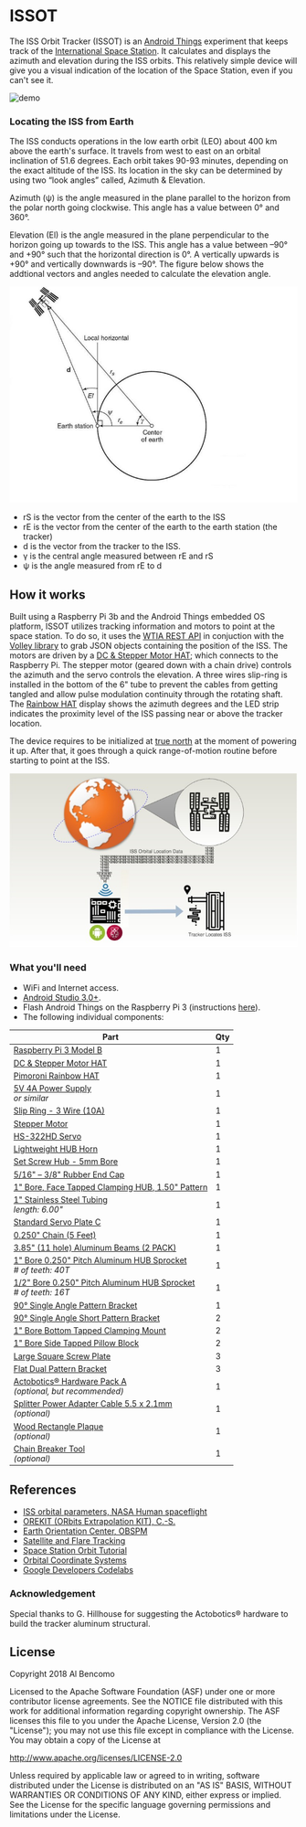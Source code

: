 # ISSOT
The ISS Orbit Tracker (ISSOT) is an [Android Things](https://developer.android.com/things/get-started/index.html) experiment that keeps track of the [International Space Station](https://www.nasa.gov/pdf/508318main_ISS_ref_guide_nov2010.pdf). It calculates and displays the azimuth and elevation during the ISS orbits. This relatively simple device will give you a visual indication of the location of the Space Station, even if you can't see it.

![demo](/images/Issot.gif)

### Locating the ISS from Earth
The ISS conducts operations in the low earth orbit (LEO) about 400 km above the earth's surface. It travels from west to east on an orbital inclination of 51.6 degrees. Each orbit takes 90-93 minutes, depending on the exact altitude of the ISS. Its location in the sky can be determined by using two “look angles” called, Azimuth & Elevation.

Azimuth (ψ) is the angle measured in the plane parallel to the horizon from the polar north going clockwise. This angle has a value between 0° and 360°.

Elevation (El) is the angle measured in the plane perpendicular to the horizon going up towards to the ISS. This angle has a value between –90° and +90° such that the horizontal direction is 0°. A vertically upwards is +90° and vertically downwards is –90°. The figure below shows the addtional vectors and angles needed to calculate the elevation angle.

![angles](/images/geometry_elevation_angle.jpg)
+ rS is the vector from the center of the earth to the ISS
+ rE is the vector from the center of the earth to the  earth station (the tracker)
+ d is the vector from the tracker to the ISS.  
+ γ is the central angle measured between rE and rS
+ ψ is the angle measured from rE to d

## How it works
Built using a Raspberry Pi 3b and the Android Things embedded OS platform, ISSOT utilizes tracking information and motors to point at the space station. To do so, it uses the [WTIA REST API](https://wheretheiss.at/w/developer) in conjuction with the [Volley library](https://developer.android.com/training/volley/request.html) to grab JSON objects containing the position of the ISS. The motors are driven by a [DC & Stepper Motor HAT](https://pinout.xyz/pinout/dc_stepper_motor_hat); which connects to the Raspberry Pi. The stepper motor (geared down with a chain drive) controls the azimuth and the servo controls the elevation. A three wires slip-ring is installed in the bottom of the 6" tube to prevent the cables from getting tangled and allow pulse modulation continuity through the rotating shaft. The [Rainbow HAT](https://pinout.xyz/pinout/rainbow_hat) display shows the azimuth degrees and the LED strip indicates the proximity level of the ISS passing near or above the tracker location.

The device requires to be initialized at [true north](https://www.ngdc.noaa.gov/geomag-web/#declination) at the moment of powering it up.  After that, it goes through a quick range-of-motion routine before starting to point at the ISS.

[![issot](/images/ISSOT-IO.jpg)](https://youtu.be/KR2mktF1Gqo)
### What you'll need

- WiFi and Internet access.
- [Android Studio 3.0+](https://developer.android.com/studio/index.html).
- Flash Android Things on the Raspberry Pi 3 (instructions [here](https://developer.android.com/things/hardware/raspberrypi.html)).
- The following individual components:

Part             | Qty 
---------------- | ----
[Raspberry Pi 3 Model B](https://www.adafruit.com/product/3055)<br /> | 1 
[DC & Stepper Motor HAT](https://www.adafruit.com/product/2348)<br /> | 1 
[Pimoroni Rainbow HAT](https://www.adafruit.com/product/3354)<br /> | 1 
[5V 4A Power Supply](https://www.ebay.com/itm/152944199414)<br />*or similar* | 1 
[Slip Ring - 3 Wire (10A)](https://www.sparkfun.com/products/13063)<br /> | 1
[Stepper Motor](https://www.pololu.com/product/1200)<br /> | 1 
[HS-322HD Servo](https://www.servocity.com/hs-322hd-servo)<br /> | 1 
[Lightweight HUB Horn](https://www.servocity.com/lightweight-hub-horns)<br /> | 1
[Set Screw Hub - 5mm Bore](https://www.servocity.com/770-set-screw-hubs)<br /> | 1 
[5/16" – 3/8" Rubber End Cap](https://www.servocity.com/0-375-3-8-rubber-end-cap)<br /> | 1
[1" Bore, Face Tapped Clamping HUB, 1.50" Pattern](https://www.servocity.com/1-bore-clamping-hub-a)<br /> | 1
[1" Stainless Steel Tubing](https://www.servocity.com/1-00-stainless-steel-tubing)<br />*length: 6.00"* | 1
[Standard Servo Plate C](https://www.servocity.com/standard-servo-plate-c)<br /> | 1
[0.250" Chain (5 Feet)](https://www.servocity.com/0-250-chain-5-feet)<br /> | 1
[3.85" (11 hole) Aluminum Beams (2 PACK)](https://www.servocity.com/3-85-aluminum-beam)<br /> | 1
[1" Bore 0.250" Pitch Aluminum HUB Sprocket](https://www.servocity.com/1-50-aluminum-hub-mount-sprockets-0-250-pitch)<br />*# of teeth: 40T* | 1
[1/2" Bore 0.250" Pitch Aluminum HUB Sprocket](https://www.servocity.com/0-770-aluminum-hub-mount-sprockets-0-250-pitch)<br />*# of teeth: 16T* | 1
[90° Single Angle Pattern Bracket](https://www.servocity.com/90-single-angle-channel-bracket)<br /> | 1
[90° Single Angle Short Pattern Bracket](https://www.servocity.com/90-single-angle-short-channel-bracket)<br /> | 2
[1" Bore Bottom Tapped Clamping Mount](https://www.servocity.com/1-bore-bottom-tapped-clamping-mounts)<br /> | 2 
[1" Bore Side Tapped Pillow Block](https://www.servocity.com/1-000-bore-quad-pillow-block)<br /> | 2
[Large Square Screw Plate](https://www.servocity.com/large-square-screw-plate)<br /> | 3
[Flat Dual Pattern Bracket](https://www.servocity.com/flat-dual-channel-bracket)<br /> | 3
[Actobotics® Hardware Pack A](https://www.servocity.com/actobotics-hardware-pack-a)<br />*(optional, but recommended)*| 1
[Splitter Power Adapter Cable 5.5 x 2.1mm](https://www.ebay.com/itm/162601585346) <br />*(optional)* | 1
[Wood Rectangle Plaque](https://www.amazon.com/gp/product/B0085TGTAS/ref=ox_sc_act_title_1?smid=ATVPDKIKX0DER&psc=1) <br />*(optional)* | 1
[Chain Breaker Tool](https://www.pitsco.com/TETRIX-Chain-Breaker-Tool) <br />*(optional)* | 1

## References
- [ISS orbital parameters, NASA Human spaceflight](https://spaceflight.nasa.gov/realdata/sightings/SSapplications/Post/JavaSSOP/orbit/ISS/SVPOST.html)
- [OREKIT (ORbits Extrapolation KIT), C.-S.](https://www.orekit.org/)
- [Earth Orientation Center, OBSPM](http://hpiers.obspm.fr/eop-pc/index.php?index=leapsecond&lang=en)
- [Satellite and Flare Tracking](http://www.satflare.com/home.asp)
- [Space Station Orbit Tutorial](https://eol.jsc.nasa.gov/Tools/orbitTutorial.htm)
- [Orbital Coordinate Systems](https://celestrak.com/columns/v02n01/)
- [Google Developers Codelabs](https://codelabs.developers.google.com/codelabs/androidthings-peripherals/#0)

### Acknowledgement
Special thanks to G. Hillhouse for suggesting the Actobotics® hardware to build the tracker aluminum structural.

License
-------

Copyright 2018 Al Bencomo

Licensed to the Apache Software Foundation (ASF) under one or more contributor
license agreements.  See the NOTICE file distributed with this work for
additional information regarding copyright ownership.  The ASF licenses this
file to you under the Apache License, Version 2.0 (the "License"); you may not
use this file except in compliance with the License.  You may obtain a copy of
the License at

  http://www.apache.org/licenses/LICENSE-2.0

Unless required by applicable law or agreed to in writing, software
distributed under the License is distributed on an "AS IS" BASIS, WITHOUT
WARRANTIES OR CONDITIONS OF ANY KIND, either express or implied.  See the
License for the specific language governing permissions and limitations under
the License.

